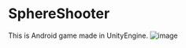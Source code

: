 # SphereShooter
 This is Android game made in UnityEngine.
![image](https://user-images.githubusercontent.com/74751132/189519355-d47974c7-0250-47e4-8fbe-ee9704a83b10.png)
